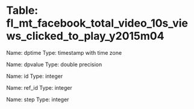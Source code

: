 Table: fl_mt_facebook_total_video_10s_views_clicked_to_play_y2015m04
====================================================================

Name: dptime
Type: timestamp with time zone

Name: dpvalue
Type: double precision

Name: id
Type: integer

Name: ref_id
Type: integer

Name: step
Type: integer

